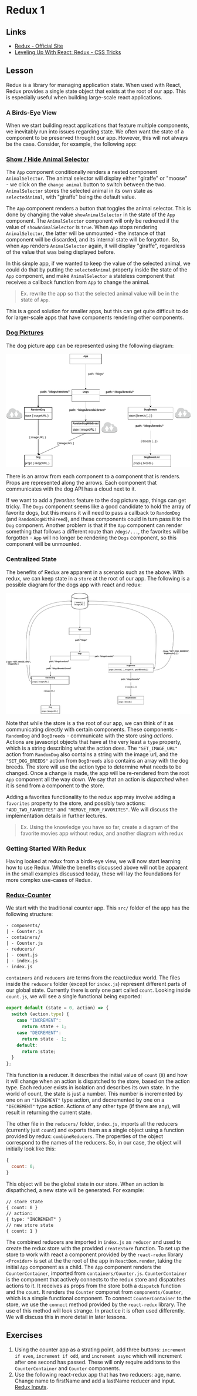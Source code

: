 # Redux 1

## Links

* [Redux - Official Site](https://redux.js.org/)
* [Leveling Up With React: Redux - CSS Tricks](https://css-tricks.com/learning-react-redux/)

## Lesson

Redux is a library for managing application state. When used with React, Redux provides a single state object that exists at the root of our app. This is especially useful when building large-scale react applications.

### A Birds-Eye View

When we start building react applications that feature multiple components, we inevitably run into issues regarding state. We often want the state of a component to be preserved throught our app. However, this will not always be the case. Consider, for example, the following app:

### [Show / Hide Animal Selector](https://codesandbox.io/s/py858r28j0)

The `App` component conditionally renders a nested component `AnimalSelector`. The animal selector will display either "giraffe" or "moose" - we click on the `change animal` button to switch between the two. `AnimalSelector` stores the selected animal in its own state as `selectedAnimal`, with "giraffe" being the default value.

The `App` component renders a button that toggles the animal selector. This is done by changing the value `showAnimalSelector` in the state of the `App` component. The `AnimalSelector` component will only be rednered if the value of `showAnimalSelector` is `true`. When `App` stops rendering `AnimalSelector`, the latter will be unmounted - the instance of that component will be discarded, and its internal state will be forgotton. So, when `App` renders `AnimalSelector` again, it will display "giraffe", regardless of the value that was being displayed before.

In this simple app, if we wanted to keep the value of the selected animal, we could do that by putting the `selectedAnimal` property inside the state of the `App` component, and make `AnimalSelector` a stateless component that receives a callback function from `App` to change the animal.

> Ex. rewrite the app so that the selected animal value will be in the state of `App`.

This is a good solution for smaller apps, but this can get quite difficult to do for larger-scale apps that have components rendering other components.

### [Dog Pictures](https://codesandbox.io/s/8z91lzo50)

The dog picture app can be represented using the following diagram:

![dog pictures](assets/react_dogs.png?raw=true)

There is an arrow from each component to a component that is renders. Props are represented along the arrows. Each component that communicates with the dog API has a cloud next to it.

If we want to add a _favorites_ feature to the dog picture app, things can get tricky. The `Dogs` component seems like a good candidate to hold the array of favorite dogs, but this means it will need to pass a callback to `RandomDog` (and `RandomDogWithBreed`), and these components could in turn pass it to the `Dog` component. Another problem is that if the `App` component can render something that follows a different route than `/dogs/...`, the favorites will be forgotten - `App` will no longer be rendering the `Dogs` component, so this component will be unmounted.

### Centralized State

The benefits of Redux are apparent in a scenario such as the above. With redux, we can keep state in a `store` at the root of our app. The following is a possible diagram for the dogs app with react and redux:

![react redux dogs](assets/react_redux_dogs.png?raw=true)

Note that while the store is a the root of our app, we can think of it as communicating directly with certain components. These components - `RandomDog` and `DogBreeds` - communicate with the store using _actions_. Actions are javascript objects that have at the very least a `type` property, which is a string describing what the action does. The `"SET_IMAGE_URL"` action from `RandomDog` also contains a string with the image url, and the `"SET_DOG_BREEDS"` action from `DogBreeds` also contains an array with the dog breeds. The store will use the action type to determine what needs to be changed. Once a change is made, the app will be re-rendered from the root `App` component all the way down. We say that an action is _dispatched_ when it is send from a component to the store.

Adding a favorites functionality to the redux app may involve adding a `favorites` property to the store, and possibly two actions: `"ADD_TWO_FAVORITES"` and `"REMOVE_FROM_FAVORITES"`. We will discuss the implementation details in further lectures.

> Ex. Using the knowledge you have so far, create a diagram of the favorite movies app without redux, and another diagram with redux

### Getting Started With Redux

Having looked at redux from a birds-eye view, we will now start learning how to use Redux. While the benefits discussed above will not be apparent in the small examples discussed today, these will lay the foundations for more complex use-cases of Redux.

### [Redux-Counter](https://codesandbox.io/s/5w3zprwzop)

We start with the traditional counter app. This `src/` folder of the app has the following structure:

```text
- components/
| - Counter.js
- containers/
| - Counter.js
- reducers/
| - count.js
| - index.js
- index.js
```

`containers` and `reducers` are terms from the react/redux world. The files inside the `reducers` folder (except for `index.js`) represent different parts of our global state. Currently there is only one part called `count`. Looking inside `count.js`, we will see a single functional being exported:

```js
export default (state = 0, action) => {
  switch (action.type) {
    case "INCREMENT":
      return state + 1;
    case "DECREMENT":
      return state - 1;
    default:
      return state;
  }
};
```

This function is a reducer. It describes the initial value of `count` (`0`) and how it will change when an action is dispatched to the store, based on the action type. Each reducer exists in isolation and describes its own state. In the world of count, the state is just a number. This number is incremented by one on an `"INCREMENT"` type action, and decremented by one on a `"DECREMENT"` type action. Actions of any other type (if there are any), will result in returning the current state.

The other file in the `reducers/` folder, `index.js`, imports all the reducers (currently just `count`) and exports them as a single object using a function provided by redux: `combineReducers`. The properties of the object correspond to the names of the reducers. So, in our case, the object will initially look like this:

```js
{
  count: 0;
}
```

This object will be the global state in our store. When an action is dispathched, a new state will be generated. For example:

```text
// store state
{ count: 0 }
// action:
{ type: "INCREMENT" }
// new store state
{ count: 1 }
```

The combined reducers are imported in `index.js` as `reducer` and used to create the redux store with the provided `createStore` function. To set up the store to work with react a component provided by the `react-redux` library `<Provider>` is set at the the root of the app in `ReactDom.render`, taking the initial `App` component as a child. The `App` component renders the `CounterContainer`, imported from `containers/Counter.js`. `CounterContainer` is the component that actively connects to the redux store and dispatches actions to it. It receives as props from the store both a `dispatch` function and the `count`. It renders the `Counter` componet from `components/Counter`, which is a simple functional component. To connect `CounterContainer` to the store, we use the `connect` method provided by the `react-redux` library. The use of this method will look strange. In practice it is often used differently. We will discuss this in more detail in later lessons.

## Exercises

1. Using the counter app as a strating point, add three buttons: `increment if even`, `increment if odd`, and `increment async` which will increment after one second has passed. These will only require additons to the `CounterContainer` and `Counter` components.
2. Use the following react-redux app that has two reducers: age, name. Change name to firstName and add a lastName reducer and input. [Redux Inputs](https://codesandbox.io/s/k23y2qlwr7).
